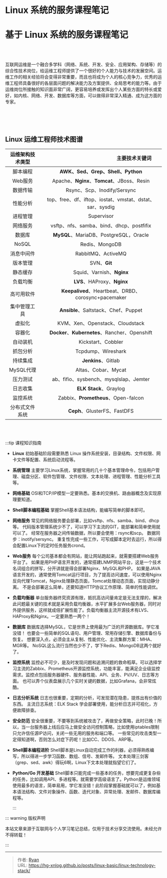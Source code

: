 # Linux 系统的服务课程笔记



# 基于 Linux 系统的服务课程笔记

<br>

<br>

​           互联网运维是一个融合多学科（网络、系统、开发、安全、应用架构、存储等）的综合性技术岗位，给运维工程师提供了一个很好的个人能力与技术的发展空间。运维工作的相关经验将会变得非常重要，而且也将成为个人的核心竞争力，优秀的运维工程师具备很好的各层面问题的解决能力及方案提供、全局思考的能力等。由于运维岗位所接触的知识面非常广阔，更容易培养或发挥出个人某些方面的特长或爱好，如内核、网络、开发、数据库等方面，可以做得非常深入精通、成为这方面的专家。

<br>

<br>

<br>

## Linux 运维工程师技术图谱



| 运维架构技术类型 |     <img width=213/>主要技术关键词  <img width=213/>     |
| :--------------: | :------------------------------------------------------: |
|     脚本编程     |            **AWK、Sed、Grep、Shell、Python**             |
|     Web服务      |       Apache、**Nginx**、**Tomcat**、JBoss、Resin        |
|     数据传输     |               Rsync、Scp、Inodify/Sersync                |
|     性能分析     | top、free、df、iftop、iostat、vmstat、dstat、sar、sysdig |
|     进程管理     |                        Supervisor                        |
|     网络服务     |         vsftp、nfs、samba、bind、dhcp、postfifix         |
|      数据库      |          **MySQL**、MariaDB、PostgreSQL，Oracle          |
|      NoSQL       |                      Redis、MongoDB                      |
|    消息中间件    |                    RabbitMQ、ActiveMQ                    |
|     版本管理     |                       SVN、**Git**                       |
|     静态缓存     |                Squid、Varnish、**Nginx**                 |
|     负载均衡     |               **LVS**、HAProxy、**Nginx**                |
|    高可用软件    |   **Keepalived**、Heartbeat、DRBD、corosync+pacemaker    |
|   集中管理工具   |           **Ansible**、Saltstack、Chef、Puppet           |
|      虚拟化      |             KVM、Xen、Openstack、Cloudstack              |
|      容器化      |      **Docker**、**Kubernetes**、Rancher、Openshift      |
|     自动装机     |                    Kickstart、Cobbler                    |
|     抓包分析     |                    Tcpdump、Wireshark                    |
|     持续集成     |                   **Jenkins**、Gitlab                    |
|    MySQL代理     |                   Altas、Cobar、Mycat                    |
|     压力测试     |          ab、fifio、sysbench、mysqlslap、Jemter          |
|     日志收集     |                  **ELK Stack**、Graylog                  |
|     监控系统     |           Zabbix、**Prometheus**、Open-falcon            |
|  分布式文件系统  |               **Ceph**、GlusterFS、FastDFS               |

<br>

<br>

:::tip 课程知识指南

- **Linux** 初始基础阶段需要熟悉 Linux 操作系统安装，目录结构、文件权限、网卡文件等配置、系统启动流程等。

- **系统管理**  主要学习Linux系统，掌握常用的几十个基本管理命令，包括用户管理、磁盘分区、软件包管理、文件权限、文本处理、进程管理、性能分析工具等。

- **网络基础** OSI和TCP/IP模型一定要熟悉。基本的交换机、路由器概念及实现原理要知道。

- **Shell脚本编程基础** 掌握Shell基本语法结构，能编写简单的脚本即可。

- **网络服务**  常见的网络服务要会部署，比如vsftp、nfs、samba、bind、dhcp等。 代码版本管理系统少不了，可以学习下主流的GIT，能部署和简单使用就可以了。 经常在服务器之间传输数据，所以要会使用：rsync和scp。 数据同步：inotify/sersync。 重复性完成一些工作，可写成脚本定时去运行，所以得会配置Linux下的定时任务服务crond。 

- **Web服务** 每个公司基本都会有网站，能让网站跑起来，就需要搭建Web服务平台了。 如果是用PHP语言开发的，通常搭建LNMP网站平台，这是一个技术名词组合的拼写，分开讲就是得会部署Nginx、MySQL和PHP。 如果是JAVA语言开发的，通常使用Tomcat运行项目，为了提高访问速度，可以使用Nginx反向代理Tomcat，Nginx处理静态页面，Tomcat处理动态页面，实现动静分离。 不是会部署这么简单，还要知道HTTP协议工作原理、简单的性能调优。

- **负载均衡器** 单台服务器终究资源有限，抵抗高访问量肯定是无法支撑的，解决此问题最关键的技术就是采用负载均衡器，水平扩展多台Web服务器，同时对外提供服务，这样就成倍扩展性能了。负载均衡器主流开源技术有LVS、HAProxy和Nginx。一定要熟悉一两个！

- **数据库** 数据库选择MySQL，它是世界上使用最为广泛的开源数据库。学它准没错！ 也要会一些简单的SQL语句、用户管理、常用存储引擎、数据库备份与恢复。 想要深入点，必须会主从复制、性能优化、主流集群方案：MHA、MGR等。 NoSQL这么流行当然也少不了，学下Redis、MongoDB这两个就好了。

- **监控系统** 监控必不可少，是及时发现问题和追溯问题的救命稻草。可以选择学习主流的Zabbix、Prometheus开源监控系统，功能丰富，能满足企业级监控需求。监控点包括服务器硬件、服务器性能、API、业务、PV/UV、日志等方面。 也可以弄个仪表盘展示几个实时关键的数据，比如Grafana，会非常炫酷。

- **日志分析系统** 日志也很重要，定期的分析，可发现潜在隐患，提炼出有价值的东西。 主流日志系统：ELK Stack 学会部署使用，能分析日志并可视化，方便故障排查。

- **安全防范** 安全很重要，不要等到系统被攻击了，再做安全策略，此时已晚！所以，当一台服务器上线后应马上做安全访问控制策略，比如使用iptables限制只允许信任源IP访问，关闭一些无用的服务和端口等。 一些常见的攻击类型一定得知道啊，否则怎么对症下药呢！比如CC、DDOS、ARP等。

- **Shell脚本编程进阶** Shell脚本是Linux自动完成工作的利器，必须得熟练编写，所以得进一步学习函数、数组、信号、发邮件等。 文本处理三剑客（grep、sed、awk）得玩6啊，Linux下文本处理就指望它们了。

- **Python/Go 开发基础** Shell脚本只能完成一些基本的任务，想要完成更复杂些的任务，比如调用API、多进程等。就需要学高级语言了。Python是运维领域使用最多的语言，简单易用，学它准没错！此阶段掌握基础就可以了，例如基本语法结构、文件对象操作、函数、迭代对象、异常处理、发邮件、数据库编程等。

  :::







::: warning  版权声明

本站文章来源于互联网与个人学习笔记总结，仅用于技术分享交流使用。未经允许不得转载！

:::



---

> 作者: [Ryan](https://github.com/ryanxin7)  
> URL: https://hg-xnlog.github.io/posts/linux-basic/linux-technology-stack/  

